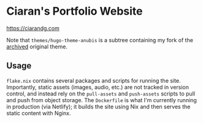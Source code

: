 # Ciaran's Portfolio Website

https://ciarandg.com

Note that `themes/hugo-theme-anubis` is a subtree containing my fork of the [archived](https://github.com/Mitrichius/hugo-theme-anubis) original theme.

## Usage

`flake.nix` contains several packages and scripts for running the site. Importantly, static assets (images, audio, etc.) are not tracked in version control, and instead rely on the `pull-assets` and `push-assets` scripts to pull and push from object storage. The `Dockerfile` is what I'm currently running in production (via Netlify); it builds the site using Nix and then serves the static content with Nginx.
